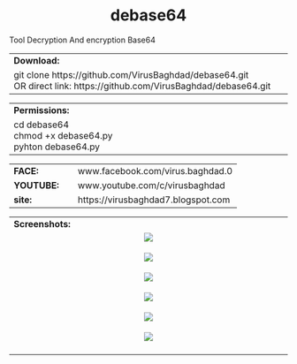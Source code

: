 <html>
<body>
<h1 align="center">debase64</h1>
 <p> Tool Decryption And encryption Base64 </p>

<table border="0" cellpadding="2" cellspacing="5" width="100%">
  <tr>
    <td class="main3" width="890px"><b>Download:</b></td>
  </tr>
  <tr>
    <td class="main">
      git clone https://github.com/VirusBaghdad/debase64.git <br/>
      OR direct link: https://github.com/VirusBaghdad/debase64.git
    </td>
  </tr>
</table>
<table border="0" cellpadding="2" cellspacing="5" width="100%">
  <tr>
    <td class="main3" width="890px"><b>Permissions:</b></td>
  </tr>
  <tr>
    <td class="main">
      cd debase64 <br/>
      chmod +x debase64.py <br/>
      pyhton debase64.py
    </td>
  </tr>
</table>

<table border="0" cellpadding="0" cellspacing="2" width="100%">

  </tr>
  <tr>
    <td width="100px" class="main2"><b>FACE:</b></td><td>www.facebook.com/virus.baghdad.0 </td>
  </tr>
  <tr>
    <td width="100px" class="main2"><b>YOUTUBE:</b></td><td>www.youtube.com/c/virusbaghdad</td>
  </tr>
  <tr>
    <td width="100px" class="main2"><b>site:</b></td><td>https://virusbaghdad7.blogspot.com</td>
  </tr>
</table>


<table border="0" cellpadding="2" cellspacing="5" width="100%">
  <tr>
    <td class="main3"><b>Screenshots:</b></td>
  </tr>
  <tr>
    <td align="center" width="890px">
    <img src="https://upimg.de/img/11_33rczg.jpg" /> <br/><br/>
    <img src="https://upimg.de/img/2_suxkdx.jpg" /> <br/><br/>
    <img src="https://upimg.de/img/4_e09h4t.jpg" /> <br/><br/>
    <img src="https://upimg.de/img/5_l4vcd9.jpg" /> <br/><br/>
    <img src="https://upimg.de/img/6_d2nb8f.jpg" /> <br/><br/>
    <img src="https://upimg.de/img/8_jx5k4b.jpg" /> <br/><br/>
    </td>
  </tr>
</table>

</body>

</html>
